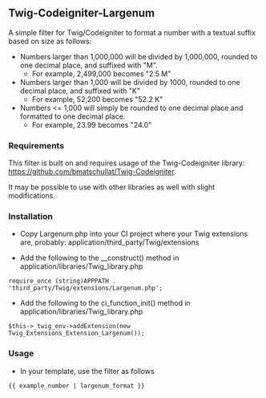 ## Twig-Codeigniter-Largenum

A simple filter for Twig/Codeigniter to format a number with a textual suffix based on size as follows:
* Numbers larger than 1,000,000 will be divided by 1,000,000, rounded to one decimal place, and suffixed with "M".  
  * For example, 2,499,000 becomes "2.5 M"
* Numbers larger than 1,000 will be divided by 1000, rounded to one decimal place, and suffixed with "K"
  * For example, 52,200 becomes "52.2 K"
* Numbers <= 1,000 will simply be rounded to one decimal place and formatted to one decimal place.
  * For example, 23.99 becomes "24.0"

### Requirements
This filter is built on and requires usage of the Twig-Codeigniter library: https://github.com/bmatschullat/Twig-Codeigniter

It may be possible to use with other libraries as well with slight modifications.

### Installation
* Copy Largenum.php into your CI project where your Twig extensions are, probably: application/third_party/Twig/extensions

* Add the following to the __construct() method in application/libraries/Twig_library.php
```
require_once (string)APPPATH . 'third_party/Twig/extensions/Largenum.php';
```
* Add the following to the ci_function_init() method in application/libraries/Twig_library.php
```
$this->_twig_env->addExtension(new Twig_Extensions_Extension_Largenum());
```

### Usage
* In your template, use the filter as follows
```
{{ example_number | largenum_format }}
```
